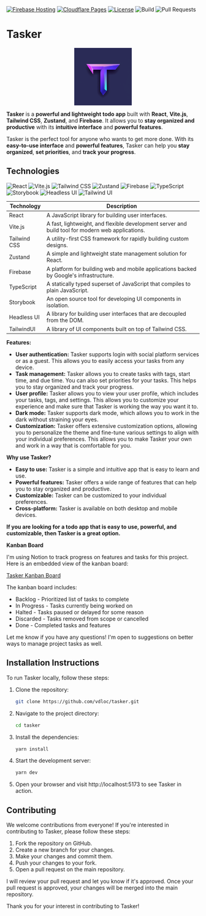 [![Firebase Hosting](https://img.shields.io/badge/Firebase-Hosting-FFCA28?logo=firebase&logoColor=white)](https://real-todos-6d1b4.web.app/)
[![Cloudflare Pages](https://img.shields.io/badge/Cloudflare-Pages-F38020?logo=cloudflare&logoColor=white)](https://react-todos.pages.dev)
[![License](https://img.shields.io/badge/license-MIT-blue.svg)](https://github.com/vdloc/tasker/blob/master/LICENSE)
![Build](https://img.shields.io/badge/build-passing-brightgreen?style=flat)
![Pull Requests](https://img.shields.io/github/issues-pr/vdloc/tasker?style=flat)


# Tasker

<div>
  <img src="/markdown/imgs/tasker.png" alt="Tasker Logo" style="max-width: 150px;display:block; margin:auto;">
</div>

**Tasker** is a **powerful and lightweight todo app** built with **React**, **Vite.js**, **Tailwind CSS**, **Zustand**, and **Firebase**. It allows you to **stay organized and productive** with its **intuitive interface** and **powerful features**.

Tasker is the perfect tool for anyone who wants to get more done. With its **easy-to-use interface** and **powerful features**, Tasker can help you **stay organized**, **set priorities**, and **track your progress**.

## Technologies

![React](https://img.shields.io/badge/-React-61DAFB?logo=react&logoColor=white&style=flat)
![Vite.js](https://img.shields.io/badge/-Vite.js-646CFF?logo=vite&logoColor=white&style=flat)
![Tailwind CSS](https://img.shields.io/badge/-Tailwind_CSS-38B2AC?logo=tailwind-css&logoColor=white&style=flat)
![Zustand](https://img.shields.io/badge/-Zustand-FFC83D?logo=zustand&logoColor=white&style=flat)
![Firebase](https://img.shields.io/badge/-Firebase-FFCA28?logo=firebase&logoColor=white&style=flat)
![TypeScript](https://img.shields.io/badge/-TypeScript-3178C6?logo=typescript&logoColor=white&style=flat)
![Storybook](https://img.shields.io/badge/-Storybook-FF4785?logo=storybook&logoColor=white&style=flat)
![Headless UI](https://img.shields.io/badge/-Headless_UI-38B2AC?logo=headless-ui&logoColor=white&style=flat)
![Tailwind UI](https://img.shields.io/badge/-Tailwind_UI-38B2AC?logo=tailwind-css&logoColor=white&style=flat)

| Technology   | Description                                                                                      |
| ------------ | ------------------------------------------------------------------------------------------------ |
| React        | A JavaScript library for building user interfaces.                                               |
| Vite.js      | A fast, lightweight, and flexible development server and build tool for modern web applications. |
| Tailwind CSS | A utility-first CSS framework for rapidly building custom designs.                               |
| Zustand      | A simple and lightweight state management solution for React.                                    |
| Firebase     | A platform for building web and mobile applications backed by Google's infrastructure.           |
| TypeScript   | A statically typed superset of JavaScript that compiles to plain JavaScript.                     |
| Storybook    | An open source tool for developing UI components in isolation.                                   |
| Headless UI  | A library for building user interfaces that are decoupled from the DOM.                          |
| TailwindUI   | A library of UI components built on top of Tailwind CSS.                                         |

**Features:**

* **User authentication:** Tasker supports login with social platform services or as a guest. This allows you to easily access your tasks from any device.
* **Task management:** Tasker allows you to create tasks with tags, start time, and due time. You can also set priorities for your tasks. This helps you to stay organized and track your progress.
* **User profile:** Tasker allows you to view your user profile, which includes your tasks, tags, and settings. This allows you to customize your experience and make sure that Tasker is working the way you want it to.
* **Dark mode:** Tasker supports dark mode, which allows you to work in the dark without straining your eyes.
* **Customization:** Tasker offers extensive customization options, allowing you to personalize the theme and fine-tune various settings to align with your individual preferences. This allows you to make Tasker your own and work in a way that is comfortable for you.

**Why use Tasker?**

* **Easy to use:** Tasker is a simple and intuitive app that is easy to learn and use.
* **Powerful features:** Tasker offers a wide range of features that can help you to stay organized and productive.
* **Customizable:** Tasker can be customized to your individual preferences.
* **Cross-platform:** Tasker is available on both desktop and mobile devices.

**If you are looking for a todo app that is easy to use, powerful, and customizable, then Tasker is a great option.**

**Kanban Board**

I'm using Notion to track progress on features and tasks for this project. Here is an embedded view of the kanban board:

[Tasker Kanban Board](https://vdloc.notion.site/5b937e90fc664e44aca154d980038940?v=5efc294ae8a7485fab0f40d3775ac3d3&pvs=4)

The kanban board includes:

- Backlog - Prioritized list of tasks to complete
- In Progress - Tasks currently being worked on
- Halted - Tasks paused or delayed for some reason
- Discarded - Tasks removed from scope or cancelled 
- Done - Completed tasks and features

Let me know if you have any questions! I'm open to suggestions on better ways to manage project tasks as well.

## Installation Instructions

To run Tasker locally, follow these steps:

1. Clone the repository:
   ```bash
   git clone https://github.com/vdloc/tasker.git
   ```
2. Navigate to the project directory:
   ```bash
   cd tasker
   ```
3. Install the dependencies:
   ```bash
   yarn install
   ```
4. Start the development server:
   ```bash
   yarn dev
   ```
5. Open your browser and visit http://localhost:5173 to see Tasker in action.

## Contributing

We welcome contributions from everyone! If you're interested in contributing to Tasker, please follow
these steps:

1. Fork the repository on GitHub.
2. Create a new branch for your changes.
3. Make your changes and commit them.
4. Push your changes to your fork.
5. Open a pull request on the main repository.

I will review your pull request and let you know if it's approved. Once your pull request is approved, your changes will be merged into the main repository.

Thank you for your interest in contributing to Tasker!
